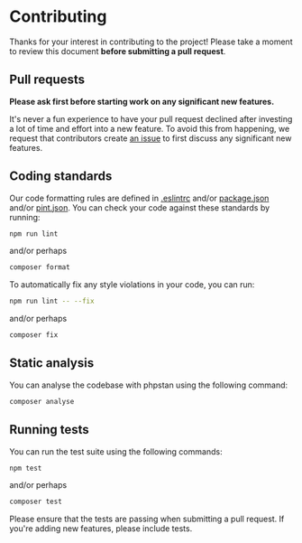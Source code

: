 # Contributing

Thanks for your interest in contributing to the project! Please take a moment to review this document **before submitting a pull request**.

## Pull requests

**Please ask first before starting work on any significant new features.**

It's never a fun experience to have your pull request declined after investing a lot of time and effort into a new feature. To avoid this from happening, we request that contributors create [an issue](https://github.com/vicgutt/laravel-auto-model-cast/issues) to first discuss any significant new features.

## Coding standards

Our code formatting rules are defined in [.eslintrc](https://github.com/vicgutt/laravel-auto-model-cast/blob/main/.eslintrc.json) and/or [package.json](https://github.com/vicgutt/laravel-auto-model-cast/blob/main/package.json) and/or [pint.json](https://github.com/vicgutt/laravel-auto-model-cast/blob/main/pint.json). You can check your code against these standards by running:

```sh
npm run lint
```

and/or perhaps

```sh
composer format
```

To automatically fix any style violations in your code, you can run:

```sh
npm run lint -- --fix
```

and/or perhaps

```sh
composer fix
```

## Static analysis

You can analyse the codebase with phpstan using the following command:

```sh
composer analyse
```

## Running tests

You can run the test suite using the following commands:

```sh
npm test
```

and/or perhaps

```sh
composer test
```

Please ensure that the tests are passing when submitting a pull request. If you're adding new features, please include tests.
